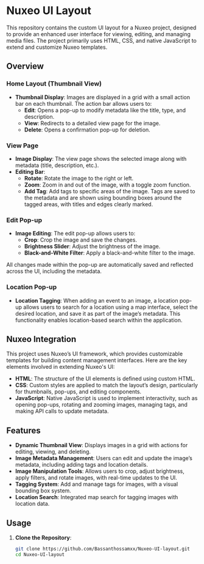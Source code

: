 # Nuxeo UI Layout

This repository contains the custom UI layout for a Nuxeo project, designed to provide an enhanced user interface for viewing, editing, and managing media files. The project primarily uses HTML, CSS, and native JavaScript to extend and customize Nuxeo templates.

## Overview

### Home Layout (Thumbnail View)

- **Thumbnail Display**: Images are displayed in a grid with a small action bar on each thumbnail. The action bar allows users to:
  - **Edit**: Opens a pop-up to modify metadata like the title, type, and description.
  - **View**: Redirects to a detailed view page for the image.
  - **Delete**: Opens a confirmation pop-up for deletion.

### View Page

- **Image Display**: The view page shows the selected image along with metadata (title, description, etc.).
- **Editing Bar**: 
  - **Rotate**: Rotate the image to the right or left.
  - **Zoom**: Zoom in and out of the image, with a toggle zoom function.
  - **Add Tag**: Add tags to specific areas of the image. Tags are saved to the metadata and are shown using bounding boxes around the tagged areas, with titles and edges clearly marked.

### Edit Pop-up

- **Image Editing**: The edit pop-up allows users to:
  - **Crop**: Crop the image and save the changes.
  - **Brightness Slider**: Adjust the brightness of the image.
  - **Black-and-White Filter**: Apply a black-and-white filter to the image.

All changes made within the pop-up are automatically saved and reflected across the UI, including the metadata.

### Location Pop-up

- **Location Tagging**: When adding an event to an image, a location pop-up allows users to search for a location using a map interface, select the desired location, and save it as part of the image’s metadata. This functionality enables location-based search within the application.

## Nuxeo Integration

This project uses Nuxeo’s UI framework, which provides customizable templates for building content management interfaces. Here are the key elements involved in extending Nuxeo's UI:

- **HTML**: The structure of the UI elements is defined using custom HTML.
- **CSS**: Custom styles are applied to match the layout’s design, particularly for thumbnails, pop-ups, and editing components.
- **JavaScript**: Native JavaScript is used to implement interactivity, such as opening pop-ups, rotating and zooming images, managing tags, and making API calls to update metadata.

## Features

- **Dynamic Thumbnail View**: Displays images in a grid with actions for editing, viewing, and deleting.
- **Image Metadata Management**: Users can edit and update the image’s metadata, including adding tags and location details.
- **Image Manipulation Tools**: Allows users to crop, adjust brightness, apply filters, and rotate images, with real-time updates to the UI.
- **Tagging System**: Add and manage tags for images, with a visual bounding box system.
- **Location Search**: Integrated map search for tagging images with location data.

## Usage

1. **Clone the Repository**:
   ```bash
   git clone https://github.com/Bassanthossamxx/Nuxeo-UI-layout.git
   cd Nuxeo-UI-layout
